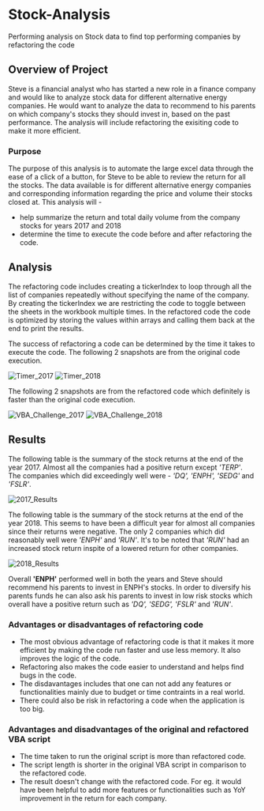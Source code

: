 # Stock-Analysis
Performing analysis on Stock data to find top performing companies by refactoring the code
## Overview of Project
Steve is a financial analyst who has started a new role in a finance company and would like to analyze stock data for different alternative energy companies. He would want to analyze the data to recommend to his parents on which company's stocks they should invest in, based on the past performance. The analysis will include refactoring the exisiting code to make it more efficient. 
### Purpose
The purpose of this analysis is to automate the large excel data through the ease of a click of a button, for Steve to be able to review the return for all the stocks. The data available is for different alternative energy companies and corresponding information regarding the price and volume their stocks closed at. This analysis will -
- help summarize the return and total daily volume from the company stocks for years 2017 and 2018
- determine the time to execute the code before and after refactoring the code.

## Analysis
The refactoring code includes creating a tickerIndex to loop through all the list of companies repeatedly without specifying the name of the company. By creating the tickerIndex we are restricting the code to toggle between the sheets in the workbook multiple times. In the refactored code the code is optimized by storing the values within arrays and calling them back at the end to print the results.

The success of refactoring a code can be determined by the time it takes to execute the code. The following 2 snapshots are from the original code execution.

![Timer_2017](https://user-images.githubusercontent.com/84694664/125178609-c88d5300-e1b4-11eb-9b14-12a171223483.JPG)
![Timer_2018](https://user-images.githubusercontent.com/84694664/125178611-ca571680-e1b4-11eb-9f9d-00f37fd9b497.JPG)

The following 2 snapshots are from the refactored code which definitely is faster than the original code execution.

![VBA_Challenge_2017](https://user-images.githubusercontent.com/84694664/125178613-cd520700-e1b4-11eb-901b-32ad2b07bbbb.JPG)
![VBA_Challenge_2018](https://user-images.githubusercontent.com/84694664/125178615-ce833400-e1b4-11eb-9b13-9a0fe8120cff.JPG)

## Results
The following table is the summary of the stock returns at the end of the year 2017. Almost all the companies had a positive return except *'TERP'*. The companies which did exceedingly well were - *'DQ', 'ENPH', 'SEDG'* and *'FSLR'*.

![2017_Results](https://user-images.githubusercontent.com/84694664/125178600-b3b0bf80-e1b4-11eb-8df3-a6a1d8796fe1.png)

The following table is the summary of the stock returns at the end of the year 2018. This seems to have been a difficult year for almost all companies since their returns were negative. The only 2 companies which did reasonably well were *'ENPH'* and *'RUN'*. It's to be noted that *'RUN'* had an increased stock return inspite of a lowered return for other companies.

![2018_Results](https://user-images.githubusercontent.com/84694664/125178603-b7444680-e1b4-11eb-99af-54b6bf9ed523.png)

Overall **'ENPH'** performed well in both the years and Steve should recommend his parents to invest in ENPH's stocks. In order to diversify his parents funds he can also ask his parents to invest in low risk stocks which overall have a positive return such as *'DQ', 'SEDG', 'FSLR'* and *'RUN'*.

### Advantages or disadvantages of refactoring code
- The most obvious advantage of refactoring code is that it makes it more efficient by making the code run faster and use less memory. It also improves the logic of the code.
- Refactoring also makes the code easier to understand and helps find bugs in the code.
- The disdavantages includes that one can not add any features or functionalities mainly due to budget or time contraints in a real world.
- There could also be risk in refactoring a code when the application is too big.

### Advantages and disadvantages of the original and refactored VBA script
- The time taken to run the original script is more than refactored code.
- The script length is shorter in the original VBA script in comparison to the refactored code.
- The result doesn't change with the refactored code. For eg. it would have been helpful to add more features or functionalities such as YoY improvement in the return for each company.

